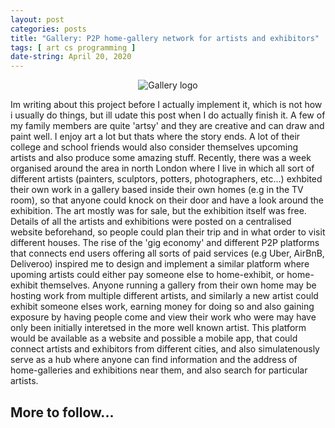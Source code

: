 ```yaml
---
layout: post
categories: posts
title: "Gallery: P2P home-gallery network for artists and exhibitors"
tags: [ art cs programming ]
date-string: April 20, 2020
---
```


<figure  style="text-align:center">
    <img src="/images/photogrid/gallery.png" alt="Gallery logo">
</figure>

Im writing about this project before I actually implement it, which is not how i usually do things, but ill udate this post when I do actually finish it. A few of my family members are quite 'artsy' and they are creative and can draw and paint well. I enjoy art a lot but thats where the story ends. A lot of their college and school friends would also consider themselves upcoming artists and also produce some amazing stuff. Recently, there was a week organised around the area in north London where I live in which all sort of different artists (painters, sculptors, potters, photographers, etc...) exhbited their own work in a gallery based inside their own homes (e.g in the TV room), so that anyone could knock on their door and have a look around the exhibition. The art mostly was for sale, but the exhibition itself was free. Details of all the artists and exhibitions were posted on a centralised website beforehand, so people could plan their trip and in what order to visit different houses. The rise of the 'gig economy' and different P2P platforms that connects end users offering all sorts of paid services (e.g Uber, AirBnB, Deliveroo) inspired me to design and implement a similar platform where upoming artists could either pay someone else to home-exhibit, or home-exhibit themselves. Anyone running a gallery from their own home may be hosting work from multiple different artists, and similarly a new artist could exhibit someone elses work, earning money for doing so and also gaining exposure by having people come and view their work who were may have only been initially interetsed in the more well known artist. This platform would be available as a website and possible a mobile app, that could connect artists and exhibitors from different cities, and also simulatenously serve as a hub where anyone can find information and the address of home-galleries and exhibitions near them, and also search for particular artists. 

## More to follow...